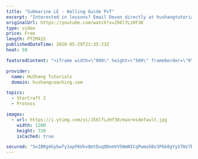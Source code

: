 ```yaml
---
title: "Submarine LE - Walling Guide PvT"
excerpt: "Interested in lessons? Email Devon directly at hushangtutorials@outlook.com ------------------------------------------------------------------------------------------------------- Want to support HuShang Tutorials directly? Patreon is a website where you can contribute a monthly donation that will help"
originalUrl: https://youtube.com/watch?v=J56lfLzHf30
type: video
price: Free
length: PT2M41S
publishedDateTime: 2020-05-29T21:35:23Z
heat: 50

featuredContent: "<iframe width=\"800\" height=\"500\" frameborder=\"0\" src=\"https://www.youtube.com/embed/J56lfLzHf30\" allow=\"accelerometer; autoplay; encrypted-media; gyroscope; picture-in-picture\" allowfullscreen></iframe>"

provider:
  name: HuShang Tutorials
  domain: hushangcoaching.com

topics:
  - StarCraft 2
  - Protoss

images:
  - url: https://i.ytimg.com/vi/J56lfLzHf30/maxresdefault.jpg
    width: 1280
    height: 720
    isCached: true

secured: "5xIBRg4GybwTy3apFKUhvQmtDuq8DemVV5WmNICqPwma5Bv3Pkb8gYySTHz7bDRfYPIvDRlJo3MsBFgEvytZD3oNGPlPuL7jWBWOPQRybeLZ1M3fO0aU/Xa2JaP/bs1b4KUtWidWmQ2KYbxEcCQEH9/TM+ptebZ1rpo8dnBsgQILn3pXR74WdnWz3g/uu5D195DdEaFw+kXTb85dXQP5ekeBBL+GPCd6cAVyJtniXvvs+Tm5NZhjeGuqiFtCh0WLbtrqo3i5KWTNCcIJ2oH99EXqjtbmApBbEEln4Qu7J4kgZ45oJVsWggTK0UtfeTlFSCuYS81eizMR07Kt6Y+3cdtN1aD3AmlpqUnkYad3mJ/YkDz2By2Ggtu0yQ9KpMFU0pF4uuP7wY8nEGA+Yv4+jAaBOZ6F0oTolXwcWdYGsdw=;7Mb3EFxC/4AxZGbmf+0JFQ=="
---
```


